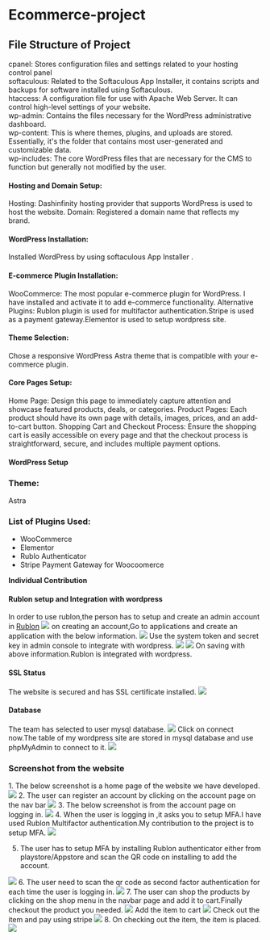 # Ecommerce-project
<h2>File Structure of Project</h2>
cpanel: Stores configuration files and settings related to your hosting control panel<br>
softaculous: Related to the Softaculous App Installer, it contains scripts and backups for software installed using Softaculous.<br>
htaccess: A configuration file for use with Apache Web Server. It can control high-level settings of your website.<br>
wp-admin: Contains the files necessary for the WordPress administrative dashboard.<br>
wp-content: This is where themes, plugins, and uploads are stored. Essentially, it's the folder that contains most user-generated and customizable data.<br>
wp-includes: The core WordPress files that are necessary for the CMS to function but generally not modified by the user.<br>
<h4>Hosting and Domain Setup:<br></h4>
Hosting: Dashinfinity hosting provider that supports WordPress is used to host the website.
Domain: Registered a domain name that reflects my brand.
<h4>WordPress Installation:</h4>
Installed WordPress by using softaculous App Installer .
<h4>E-commerce Plugin Installation:</h4>
WooCommerce: The most popular e-commerce plugin for WordPress. I have installed and activate it to add e-commerce functionality.
Alternative Plugins: Rublon plugin is used for multifactor authentication.Stripe is used as a payment gateway.Elementor is used to setup wordpress site.
<h4>Theme Selection:</h4>
Chose a responsive WordPress Astra theme that is compatible with your e-commerce plugin. 
<h4>Core Pages Setup:</h4>
Home Page: Design this page to immediately capture attention and showcase featured products, deals, or categories.
Product Pages: Each product should have its own page with details, images, prices, and an add-to-cart button.
Shopping Cart and Checkout Process:
Ensure the shopping cart is easily accessible on every page and that the checkout process is straightforward, secure, and includes multiple payment options.
<h4>WordPress Setup</h4>
<h3>Theme:</h3>Astra
<h3>List of Plugins Used:</h3>
<ul>
  <li>WooCommerce</li>
  <li>Elementor</li>
  <li>Rublo Authenticator</li>
  <li>Stripe Payment Gateway for Woocoomerce</li>
</ul>
<b>Individual Contribution</b>
<h4>Rublon setup and Integration with wordpress</h4>
In order to use rublon,the person has to setup and create an admin account in <a href="https://admin.rublon.net/auth/login">Rublon</a>
<img src="https://github.com/urmilareddy99/Ecommerce-project/assets/127900238/0a963f9a-d496-4b51-ad54-f159b6b42af2">
on creating an account,Go to applications and create an application with the below information.
<img src="https://github.com/urmilareddy99/Ecommerce-project/assets/127900238/8ef097c8-3169-4ebf-99fb-e3cc7214283a">
Use the system token and secret key in admin console to integrate with wordpress.
<img src="https://github.com/urmilareddy99/Ecommerce-project/assets/127900238/2093edda-7585-419c-95bb-443c0eecbdb4">
<img src="https://github.com/urmilareddy99/Ecommerce-project/assets/127900238/6899f47a-4b8e-4b6c-adf4-4ddaf5367ee5">
On saving with above information.Rublon is integrated with wordpress.
<h4>SSL Status</h4>
The website is secured and has SSL certificate installed.
<img src="https://github.com/urmilareddy99/Ecommerce-project/assets/127900238/bf44b04c-ed11-4620-8a68-c92dae7fc2dc">
<h4>Database</h4>
The team has selected to user mysql database.
<img src="https://github.com/urmilareddy99/Ecommerce-project/assets/127900238/47916d65-7913-4c0b-8aef-d0a5274dc1d9">
Click on connect now.The table of my wordpress site are stored in mysql database and use phpMyAdmin to connect to it.
<img src="https://github.com/urmilareddy99/Ecommerce-project/assets/127900238/7cc17545-2b92-48d4-84cc-51f81abd853b">



<h3>Screenshot from the website</h3>
1.  The below screenshot is a home page of the website we have developed.
<img src="https://github.com/urmilareddy99/Ecommerce-project/assets/127900238/ff58c7f0-ec4c-46dd-8cef-daf7564dd523">
2.  The user can register an account by clicking on the account page on the nav bar
<img src="https://github.com/urmilareddy99/Ecommerce-project/assets/127900238/50dac135-cb5a-4b39-9570-d1c4dfd69b44">
3.  The below screenshot is from the account page on logging in.
<img src="https://github.com/urmilareddy99/Ecommerce-project/assets/127900238/0870abfc-1802-46e2-9264-8c9758bc455d">
4.  When the user is logging in ,it asks you to setup MFA.I have used Rublon Multifactor authentication.My contribution to the project is to setup MFA.
<img src="https://github.com/urmilareddy99/Ecommerce-project/assets/127900238/5a27e3f7-7fab-4847-98e7-82ca9b994361">

5.  The user has to setup MFA by installing Rublon authenticator either from playstore/Appstore and scan the QR code on installing to add the account.
<img src="https://github.com/urmilareddy99/Ecommerce-project/assets/127900238/8974632b-3ed7-4c51-b80f-65a4532fd7fa">
6.  The user need to scan the qr code as second factor authentication for each time the user is logging in.
<img src="https://github.com/urmilareddy99/Ecommerce-project/assets/127900238/64afea74-4076-4fb6-a7da-4120e3472d68">
7.  The user can shop the products by clicking on the shop menu in the navbar page and add it to cart.Finally checkout the product you needed.
<img src="https://github.com/urmilareddy99/Ecommerce-project/assets/127900238/72e4dde5-ebcd-4e63-a2da-68c1d21ddf23">
Add the item to cart
<img src="https://github.com/urmilareddy99/Ecommerce-project/assets/127900238/62790a22-d8a8-4edc-acd4-bc41ea051a49">
Check out the item and pay using stripe 
<img src="ttps://github.com/urmilareddy99/Ecommerce-project/assets/127900238/86a47466-df59-419b-b0c5-097482556830">
8.  On checking out the item, the item is placed.
<img src="https://github.com/urmilareddy99/Ecommerce-project/assets/127900238/295d8f2e-82bb-4d12-bfef-61c0f3f3451e">







